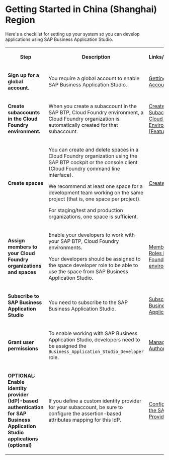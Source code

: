 <!-- loioa23487f0c2354c01a6fd8aa651a3138a -->

# Getting Started in China \(Shanghai\) Region

Here's a checklist for setting up your system so you can develop applications using SAP Business Application Studio.


<table>
<tr>
<th>

Step



</th>
<th>

Description



</th>
<th>

Links/Information



</th>
</tr>
<tr>
<td>

 **Sign up for a global account.** 



</td>
<td>

You require a global account to enable SAP Business Application Studio.



</td>
<td>

[Getting a Global Account](https://help.sap.com/viewer/65de2977205c403bbc107264b8eccf4b/Cloud/en-US/82f9ff522f754e26ae89e0cd7ec7aa11.html)



</td>
</tr>
<tr>
<td>

**Create subaccounts in the Cloud Foundry environment.**



</td>
<td>

When you create a subaccount in the SAP BTP, Cloud Foundry environment, a Cloud Foundry organization is automatically created for that subaccount.



</td>
<td>

[Create a Subaccount in the Cloud Foundry Environment \[Feature Set B\]](https://help.sap.com/viewer/65de2977205c403bbc107264b8eccf4b/Cloud/en-US/261ba9ca868f469baf64c22257324a75.html)



</td>
</tr>
<tr>
<td>

 **Create spaces** 



</td>
<td>

You can create and delete spaces in a Cloud Foundry organization using the SAP BTP cockpit or the console client \(Cloud Foundry command line interface\).

We recommend at least one space for a development team working on the same project \(that is, one space per project\).

For staging/test and production organizations, one space is sufficient.



</td>
<td>

[Create Spaces](https://help.sap.com/viewer/65de2977205c403bbc107264b8eccf4b/Cloud/en-US/2f6ed22ccf424dae84345f4500c2d8ea.html)



</td>
</tr>
<tr>
<td>

 **Assign members to your Cloud Foundry organizations and spaces** 



</td>
<td>

Enable your developers to work with your SAP BTP, Cloud Foundry environments.

Your developers should be assigned to the space developer role to be able to use the space from SAP Business Application Studio.



</td>
<td>

[Members and Roles in the Cloud Foundry environment](https://help.sap.com/viewer/65de2977205c403bbc107264b8eccf4b/Cloud/en-US/cc1c676b43904066abb2a4838cbd0c37.html)



</td>
</tr>
<tr>
<td>

 **Subscribe to SAP Business Application Studio** 



</td>
<td>

You need to subscribe to the SAP Business Application Studio.



</td>
<td>

 [Subscribe to SAP Business Application Studio](https://help.sap.com/viewer/9d1db9835307451daa8c930fbd9ab264/Cloud/en-US/b53e2618988d4fe99e459d738d2d9960.html) 



</td>
</tr>
<tr>
<td>

**Grant user permissions**



</td>
<td>

To enable working with SAP Business Application Studio, developers need to be assigned the `Business_Application_Studio_Developer` role.



</td>
<td>

[Manage Authorizations](Manage_Authorizations_4168f83.md)



</td>
</tr>
<tr>
<td>

**OPTIONAL: Enable identity provider \(IdP\)-based authentication for SAP Business Application Studio applications \(optional\)**



</td>
<td>

If you define a custom identity provider for your subaccount, be sure to configure the assertion-based attributes mapping for this IdP.



</td>
<td>

 [Configure Trust to the SAML Identity Provider](https://help.sap.com/viewer/65de2977205c403bbc107264b8eccf4b/Cloud/en-US/dc618538d97610148155d97dcd123c24.html#loiob6cfc4bb4bff4ace90afc71b0962fcb5) 



</td>
</tr>
</table>

